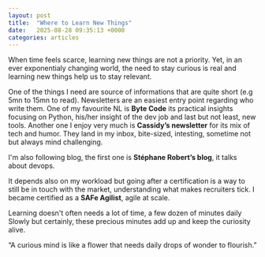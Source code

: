 ```yaml
---
layout: post
title:  "Where to Learn New Things"
date:   2025-08-28 09:35:13 +0000
categories: articles
---
```


When time feels scarce, learning new things are not a priority. 
Yet, in an ever exponentialy changing world, the need to stay curious is real and learning new things help us to stay relevant.

One of the things I need are source of informations that are quite short (e.g 5mn to 15mn to read).
Newsletters are an easiest entry point regarding who write them. 
One of my favourite NL is **Byte Code** its practical insights focusing on Python, his/her insight of the dev job and last but not least, new tools. 
Another one I enjoy very much is **Cassidy’s newsletter** for its mix of tech and humor. They land in my inbox, bite-sized, intesting, sometime not but always mind challenging.  

I'm also following blog, the first one is **Stéphane Robert’s blog**, it talks about devops. 

It depends also on my workload but going after a certification is a way to still be in touch with the market, understanding what makes recruiters tick. I became certified as a **SAFe Agilist**, agile at scale.  

Learning doesn't often needs a lot of time, a few dozen of minutes daily Slowly but certainly, these precious minutes add up and keep the curiosity alive. 

“A curious mind is like a flower that needs daily drops of wonder to flourish.”
